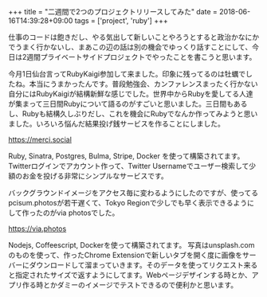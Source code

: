 +++
title = "二週間で2つのプロジェクトリリースしてみた"
date = 2018-06-16T14:39:28+09:00
tags = ['project', 'ruby']
+++

仕事のコードは飽きだし、やる気出して新しいことやろうとすると政治かなにかでうまく行かないし、まあこの辺の話は別の機会でゆっくり話すことにして、今日は2週間プライベートサイドプロジェクトでやったことを書こうと思います。

今月1日仙台言ってRubyKaigi参加して来ました。印象に残ってるのは牡蠣でしたね。本当にうまかったんです。普段勉強会、カンファレンスまったく行かない自分にはRubyKaigiが結構新鮮な感じでした。世界中からRubyを愛してる人達が集まって三日間Rubyについて語るのがすごいと思いました。三日間もあるし、Rubyも結構久しぶりだし、これを機会にRubyでなんか作ってみようと思いました。いろいろ悩んだ結果投げ銭サービスを作ることにしました。

https://merci.social

Ruby, Sinatra, Postgres, Bulma, Stripe, Docker を使って構築されてます。Twitterログインでアカウント作って、Twitter Usernameでユーザー検索して少額のお金を投げる非常にシンプルなサービスです。

バックグラウンドイメージをアクセス毎に変わるようにしたのですが、使ってるpcisum.photosが若干遅くて、Tokyo Regionで少しでも早く表示できるようにして作ったのがvia photosでした。

https://via.photos

Nodejs, Coffeescript, Dockerを使って構築されてます。
写真はunsplash.comのものを使って、作ったChrome Extensionで新しいタブを開く度に画像をサーバーにダウンロードして溜まっていきます。そのデータを使ってリクエスト来ると指定されたサイズで返すようにしてます。Webページデザインする時とか、アプリ作る時とかダミーのイメージでテストできるので便利かと思います。
